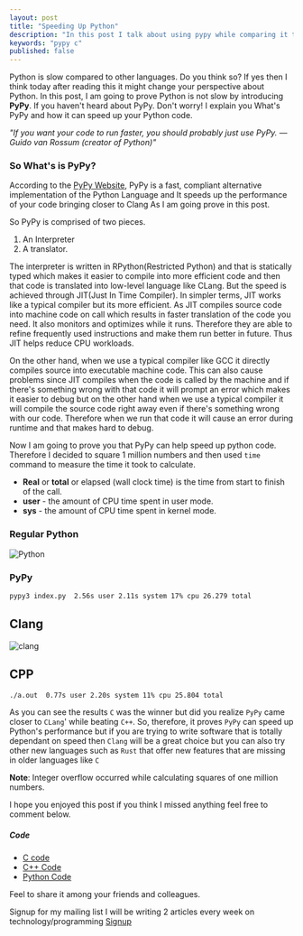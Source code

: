 ```yaml
---
layout: post
title: "Speeding Up Python"
description: "In this post I talk about using pypy while comparing it to compiled languages such as c++ and c "
keywords: "pypy c"
published: false
---
```






Python is slow compared to other languages. Do you think so? If yes then I think today after reading this it might change your perspective about Python. In this post, I am going to prove Python is not slow by introducing **PyPy**. If you haven't heard about PyPy. Don't worry! I explain you What's PyPy and how it can speed up your Python code.


_"If you want your code to run faster, you should probably just use PyPy. — Guido van Rossum (creator of Python)"_

### So What's is PyPy? 
According to the [PyPy Website](https://www.pypy.org/), PyPy is a fast, compliant alternative implementation of the Python Language and It speeds up the performance of your code bringing closer to Clang As I am going prove in this post.

So PyPy is comprised of two pieces.

1. An Interpreter
2. A translator.

The interpreter is written in RPython(Restricted Python) and that is statically typed which makes it easier to compile into more efficient code and then that code is translated into low-level language like CLang. But the speed is achieved through JIT(Just In Time Compiler). In simpler terms, JIT works like a typical compiler but its more efficient. As JIT compiles source code into machine code on call which results in faster translation of the code you need.
It also monitors and optimizes while it runs. Therefore they are able to refine frequently used instructions and make them run better in future. Thus JIT helps reduce CPU workloads.


On the other hand, when we use a typical compiler like GCC it directly compiles source into executable machine code.
This can also cause problems since JIT compiles when the code is called by the machine and if there's something wrong with that code it will prompt an error which makes it easier to debug but on the other hand when we use a typical compiler it will compile the source code right away even if there's something wrong with our code. Therefore when we run that code it will cause an error during runtime and that makes hard to debug.


Now I am going to prove you that PyPy can help speed up python code. Therefore I decided to square 1 million numbers and then used `time` command to measure the time it took to calculate.


- **Real** or **total** or elapsed (wall clock time) is the time from start to finish of the call. 
- **user** - the amount of CPU time spent in user mode.
- **sys** - the amount of CPU time spent in kernel mode.


### Regular Python 
![Python](https://i.imgur.com/1tihj7Z.png)

### PyPy 
```bash
pypy3 index.py  2.56s user 2.11s system 17% cpu 26.279 total
```

## Clang
![clang](http://i63.tinypic.com/1671d2o.jpg)

## CPP
```bash
./a.out  0.77s user 2.20s system 11% cpu 25.804 total

```

As you can see the results `C` was the winner but did you realize `PyPy` came closer to `CLang`' while beating `C++`. So, therefore, it proves `PyPy` can speed up Python's performance but if you are trying to write software that is totally dependant on speed then `Clang` will be a great choice but you can also try other new languages such as `Rust` that offer new features that are missing in older languages like `C`

**Note**: Integer overflow occurred while calculating squares of one million numbers.

I hope you enjoyed this post if you think I missed anything feel free to comment below.
##### Code 
- [C code]("https://gist.github.com/mraza007/3d92f1d51f315568655385e2f5313812")
- [C++ Code](https://gist.github.com/mraza007/029f90cf278eea87efe1bbfccb15043a)
- [Python Code](https://gist.github.com/mraza007/a0965fc39ad5649943bcc039911bc083)

Feel to share it among your friends and colleagues.

Signup for my mailing list I will be writing 2 articles every week on technology/programming [Signup](https://goo.gl/forms/sU77GoGVOTiYqSUu2)
